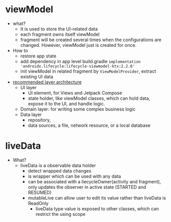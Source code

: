 # viewModel
* what?
  * It is used to store the UI-related data
  * each fragment owns itself viewModel
  * fragment will be created several times when the configurations are changed. However, viewModel just is created for once.
* How to
  * restore app state
  * add dependency in app level build.gradle ```implementation 'androidx.lifecycle:lifecycle-viewmodel-ktx:2.2.0'```
  * init viewModel in related fragment by ```ViewModelProvider```, extract existing UI data
* [recommended layer architecture](https://developer.android.com/topic/architecture)
  * UI layer
    * UI element, for Views and Jetpack Compose
    * state holder, like viewModel classes, which can hold data, expose it to the UI, and handle logic.
  * Domain layer: for writing some complex business logic
  * Data layer
    * repository, 
    * data sources, a file, network resource, or a local database
# liveData
* What?
  * liveData is a observable data holder
    * detect wrapped data changes
    * is wrapper which can be used with any data
    * can be associated with a liecycleOwner(activity and fragment), only updates the observer in active state (STARTED and RESUMED)
    * mutableLive can allow user to edit its value rather than liveData is ReadOnly
      * liveData type value is exposed to other classes, which can restrict the using scope
